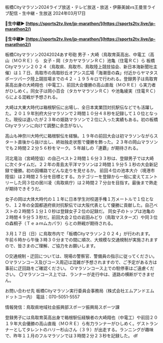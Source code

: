 板橋Cityマラソン2024ライブ放送・テレビ放送・放送・伊藤美誠vs王曼昱ライブ配信・生中継・生放送 2024年03月17日

<strong>🔴生中継▶ [https://sports2tv.live/jp-marathon/](https://sports2tv.live/jp-marathon2/)</strong>

<strong>🔴生中継▶ [https://sports2tv.live/jp-marathon/](https://sports2tv.live/jp-marathon2/)</strong>

板橋Cityマラソン20242024あす号砲 男子・大崎（鳥取育英高出、中電工（高山（ＭＯＲＥ）ら　女子・岡（タカヤマラソンＲＣ）池亀（住電ＲＣ）ら
板橋Cityマラソン２０２４（鳥取県、鳥取市、鳥取陸上競技協会、新日本海新聞社主催）は１７日、鳥取市の鳥取砂丘オアシス広場「海潮音の森」付近からヤマタスポーツパーク陸上競技場までの４２・１９５キロで行われる。登録男子は鳥取育英高出身の大崎翔也（中電工）、前回大会優勝の高山直哉（ＭＯＲＥ）ら実力者がひしめく。同女子は岡小百合（タカヤマラソンＲＣ）や池亀綾実（住電ＲＣ）らによる混戦が予想される。

大崎は大東大時代は箱根駅伝に出場し、全日本実業団対抗駅伝などでも活躍した。２０１９年別府大分マラソンで２時間１０分４８秒を記録して１０位となった。現役は退いたが２３年の姫路マラソンで２位に入った実績もある。初の板橋Cityマラソンに向けて調整に余念がない。

高山も神奈川大時代に箱根駅伝を経験。１９年の前回大会は初マラソンながらスタート直後から抜け出し、終始独走状態で優勝を飾った。２３年の岡山マラソンでも２時間２２分５６秒をマーク。５年越しの「連覇」が期待される。

河北竜治（宮崎陸協）の自己ベスト２時間１６分３３秒は、登録男子では大崎に次ぐタイムだ。２２年の青島太平洋マラソンは２時間１９分５１秒の大会新記録で優勝。初の因幡路でどんな走りを見せるか。 前回４位の池本大介（境港市陸協）は２時間２５分を目標とする。カテゴリーを登録から一般に変えてエントリーした同３位の居川凌（鳥取県庁）は２時間２７分台を目指す。最後まで熱走が期待できそうだ。

女子の岡は大体大時代の１１年に日本学生対校選手権１万メートルで１位となり、１２年の全国都道府県対抗駅伝では大阪代表として優勝に貢献した。自己ベストの２時間５１分１０秒は登録女子２位の記録だ。 同女子のトップは池亀の２時間４９分５３秒だ。前回大会２位の岩田みどり（鳥取マスターズ）や同３位の森桐子（Ｔｅａｍムカパラ）らとの熱戦が期待される。

３月１７日（日）に鳥取市内で「板橋Cityマラソン２０２４」が行われます。 午前６時から午後３時３０分までの間に順次、大規模な交通規制が実施されますので、皆さまのご理解、ご協力をお願いします。

○交通規制・迂回については、現場の警察官、警備員の指示に従ってください。 ○マラソンコース及びコース周辺は混雑が予想されますので、ご予定がある方は事前に迂回路をご確認ください。 ○マラソンコース上での駐停車はご遠慮ください。 〇マラソンコース上では、ランナーが走行中は、道路の横断ができません。

お問い合わせ先 板橋Cityマラソン実行委員会事務局（株式会社エムアンドエムドットコー内） 電話：070-5051-5557

情報発信：鳥取県地域社会振興部スポーツ振興局スポーツ課

登録男子には鳥取育英高出身で箱根駅伝経験者の大崎翔也（中電工）や前回２０１９年大会優勝の高山直哉（ＭＯＲＥ）ら有力ランナーがひしめく。ゲストランナーとしてタレントのハリー杉山さん（３９）が出走する。ランニングが趣味で、昨年１１月のフルマラソンでは３時間２分２３秒を記録した。 df

